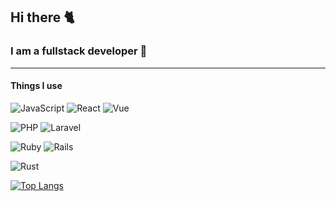 ## Hi there :cat2:

### I am a fullstack developer 🌱

---

#### Things I use

![JavaScript](https://img.shields.io/badge/-JavaScript-000000?style=for-the-badge&logo=javascript) ![React](https://img.shields.io/badge/-React-000000?style=for-the-badge&logo=react) ![Vue](https://img.shields.io/badge/-Vue-000000?style=for-the-badge&logo=vue.js)

![PHP](https://img.shields.io/badge/-PHP-000000?style=for-the-badge&logo=php) ![Laravel](https://img.shields.io/badge/-Laravel-000000?style=for-the-badge&logo=laravel)

![Ruby](https://img.shields.io/badge/-Ruby-000000?style=for-the-badge&logo=ruby) ![Rails](https://img.shields.io/badge/-Rails-000000?style=for-the-badge&logo=Ruby+on+rails)

![Rust](https://img.shields.io/badge/-Rust-000000?style=for-the-badge&logo=rust)

[![Top Langs](https://github-readme-stats.vercel.app/api/top-langs/?username=tearat&layout=compact)](https://github.com/anuraghazra/github-readme-stats)

